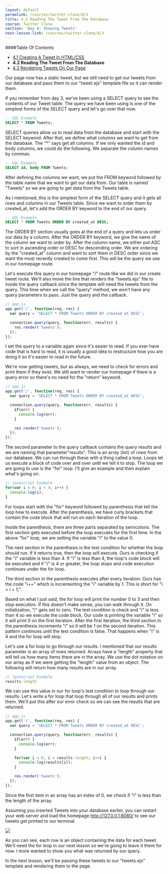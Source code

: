 ```yaml
---
layout: default
permalink: /courses/twitter-clone/4/2
title: 4.2 Reading The Tweet From The Database
course: Twitter Clone
section: 'Day 4: Showing Tweets'
next-lesson-link: /courses/twitter-clone/4/3
---
```


####Table Of Contents

- [4.1 Creating A Tweet In HTML/CSS](/courses/twitter-clone/4/1)
- **4.2 Reading The Tweet From The Database**
- [4.3 Rendering Tweets On Our Page](/courses/twitter-clone/4/3)

Our page now has a static tweet, but we still need to get our tweets from our database and pass them to our "tweet.ejs" template file so it can render them.

If you remember from day 3, we've been using a SELECT query to see the contents of our Tweet table.  The query we have been using is one of the simplest forms of the SELECT query and let's go over that now.

```sql
-- SQL Example
SELECT * FROM Tweets;
```

SELECT queries allow us to read data from the database and start with the SELECT keyword.  After that, we define what columns we want to get from the database.  The "*" says get all columns.  If we only wanted the id and body columns, we could do the following.  We separate the column names by commas.

```sql
-- SQL Example
SELECT id, body FROM Tweets;
```

After defining the columns we want, we put the FROM keyword followed by the table name that we want to get our data from.  Our table is named "Tweets" so we are going to get data from the Tweets table.

As I mentioned, this is the simplest form of the SELECT query and it gets all rows and columns in our Tweets table.  Since we want to order them by created_at, let's add the ORDER BY keyword to the end of our query.

```sql
-- SQL Example
SELECT * FROM Tweets ORDER BY created_at DESC;
```

The ORDER BY section usually goes at the end of a query and lets us order our data by a column.  After the ORDER BY keyword, we give the name of the column we want to order by.  After the column name, we either put ASC to sort in ascending order or DESC for descending order.  We are ordering by the "created_at" column and want to sort them in DESC order since we want the most recently created to come first.  This will be the query we use in our homepage route.

Let's execute this query in our homepage "/" route like we did in our create tweet route.  We'll also move the line that renders the "tweets.ejs" file to inside the query callback since the template will need the tweets from the query.  This time when we call the "query" method, we won't have any query parameters to pass.  Just the query and the callback.

```javascript
// app.js
app.get('/', function(req, res) {
  var query = 'SELECT * FROM Tweets ORDER BY created_at DESC';

  connection.query(query, function(err, results) {
    res.render('tweets');
  });
});
```

I set the query to a variable again since it's easier to read.  If you ever have code that is hard to read, it is usually a good idea to restructure how you are doing it so it's easier to read in the future.

We're now getting tweets, but as always, we need to check for errors and print them if they exist.  We still want to render our homepage if there is a query error so there's no need for the "return" keyword.

```javascript
// app.js
app.get('/', function(req, res) {
  var query = 'SELECT * FROM Tweets ORDER BY created_at DESC';

  connection.query(query, function(err, results) {
    if(err) {
      console.log(err);
    }

    res.render('tweets');
  });
});
```

The second parameter to the query callback contains the query results and we are naming that parameter"results".  This is an array (list) of rows from our database.  We can run through these with a thing called a loop.  Loops let us execute a block of code over and over until we tell it to stop.  The loop we are going to use is the "for" loop.  I'll give an example and then explain what's going on.

```javascript
// Javascript Example
for(var i = 0; i < 4; i++) {
  console.log(i);
}
```

For loops start with the "for" keyword followed by parenthesis that tell the loop how to execute.  After the parenthesis, we have curly brackets that contain the code block that will run on each iteration of the loop.

Inside the parenthesis, there are three parts separated by semicolons.  The first section gets executed before the loop executes for the first time.  In the above "for" loop, we are setting the variable "i" to the value 0.

The next section in the parenthesis is the test condition for whether the loop should run.  If it returns true, then the loop will execute.  Ours is checking if the "i" variable is less than 4.  If "i" is less than 4, the loop's code block will be executed and if "i" is 4 or greater, the loop stops and code execution continues under the for loop.

The third section in the parenthesis executes after every iteration.  Ours has the code "i++" which is incrementing the "i" variable by 1.  This is short for "i = i + 1;".

Based on what I just said, the for loop will print the number 0 to 3 and then stop execution.  If this doesn't make sense, you can walk through it.  On initialization, "i" gets set to zero.  The test condition is check and "i" is less than 4 so we execute the code block.  Our code is printing the variable "i" so it will print 0 on the first iteration.  After the first iteration, the third section in the parenthesis increments "i" so it will be 1 on the second iteration.  This pattern continues until the test condition is false.  That happens when "i" is 4 and the for loop will stop.

Let's use a for loop to go through our results.  I mentioned that our results parameter is an array of rows returned.  Arrays have a "length" property that will tell us how many items there are in the array.  We use the dot notation on our array as if we were getting the "length" value from an object.  The following will return how many results are in our array.

```javascript
// Javascript Example
results.length
```

We can use this value in our for loop's test condition to loop through our results.  Let's write a for loop that loop through all of our results and prints them.  We'll put this after our error check so we can see the results that are returned.

```javascript
// app.js
app.get('/', function(req, res) {
  var query = 'SELECT * FROM Tweets ORDER BY created_at DESC';

  connection.query(query, function(err, results) {
    if(err) {
      console.log(err);
    }

    for(var i = 0; i < results.length; i++) {
      console.log(results[i]);
    }

    res.render('tweets');
  });
});
```

Since the first item in an array has an index of 0, we check if "i" is less than the length of the array.

Assuming you inserted Tweets into your database earlier, you can restart your web server and load the homepage http://127.0.0.1:8080/ to see our tweets get printed to our terminal.

![](https://s3.amazonaws.com/spark-school/courses/twitter-clone/4/select-tweets-query-results.png)

As you can see, each row is an object containing the data for each tweet.  We'll need the for loop in our next lesson so we're going to leave it there for now.  I more wanted to show you what was returned by our query.

In the next lesson, we'll be passing these tweets to our "tweets.ejs" template and rendering them to the page.
